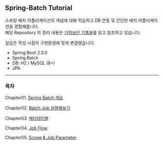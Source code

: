 ## Spring-Batch Tutorial

스프링 배치 어플리케이션의 개념에 대해 학습하고 DB 연동 및 간단한 배치 어플리케이션을 경험해봅니다.  
해당 Repository 의 정리 내용은
[기억보단 기록을](https://jojoldu.tistory.com/category/Spring%20Batch)를 읽고 참조하고 있습니다.  

실습은 작성 시점의 구현환경에 맞게 변경했습니다.

- Spring Boot 2.3.0
- Spring Batch
- DB: H2 / MySQL (8+)
- JPA

---
### 목차

Chapter01. [Spring Batch 개요](study/Chapter01.md)

Chapter02. [Batch Job 실행해보기](study/Chapter02.md)

Chapter03. [메타테이블](study/Chapter03.md)

Chapter04. [Job Flow](study/Chapter04.md)

Chapter05. [Scope & Job Parameter](study/Chapter05.md)